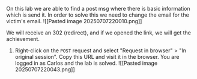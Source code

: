On this lab we are able to find a post msg where there is basic information which is send it. In order to solve this we need to change the email for the victim's email.
![[Pasted image 20250707220010.png]]

We will receive an 302 (redirect), and if we opened the link, we will get the achievement.
1. Right-click on the `POST` request and select "Request in browser" > "In original session". Copy this URL and visit it in the browser. You are logged in as Carlos and the lab is solved.
![[Pasted image 20250707220043.png]]